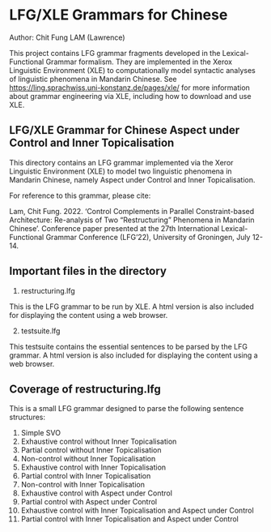 # LFG/XLE Grammars for Chinese

Author: Chit Fung LAM (Lawrence)

This project contains LFG grammar fragments developed in the Lexical-Functional Grammar formalism. They are implemented in the Xerox Linguistic Environment (XLE) to computationally model syntactic analyses of linguistic phenomena in Mandarin Chinese. See https://ling.sprachwiss.uni-konstanz.de/pages/xle/ for more information about grammar engineering via XLE, including how to download and use XLE.

LFG/XLE Grammar for Chinese Aspect under Control and Inner Topicalisation
-------------------------------------------------------------------------
This directory contains an LFG grammar implemented via the Xeror Linguistic Environment (XLE) to model two linguistic phenomena in Mandarin Chinese, namely Aspect under Control and Inner Topicalisation.

For reference to this grammar, please cite:

Lam, Chit Fung. 2022. ‘Control Complements in Parallel Constraint-based Architecture: Re-analysis of Two “Restructuring” Phenomena in Mandarin Chinese’. Conference paper presented at the 27th International Lexical-Functional Grammar Conference (LFG’22), University of Groningen, July 12-14.

  Important files in the directory
  --------------------------------
  1. restructuring.lfg
  
  This is the LFG grammar to be run by XLE.
  A html version is also included for displaying the content using a web browser.

  2. testsuite.lfg
  
  This testsuite contains the essential sentences to be parsed by the LFG grammar.
  A html version is also included for displaying the content using a web browser.

  Coverage of restructuring.lfg
  -----------------
  This is a small LFG grammar designed to parse the following sentence structures:

  1. Simple SVO
  2. Exhaustive control without Inner Topicalisation
  3. Partial control without Inner Topicalisation
  4. Non-control without Inner Topicalisation
  5. Exhaustive control with Inner Topicalisation
  6. Partial control with Inner Topicalisation
  7. Non-control with Inner Topicalisation
  8. Exhaustive control with Aspect under Control
  9. Partial control with Aspect under Control
  10. Exhaustive control with Inner Topicalisation and Aspect under Control
  11. Partial control with Inner Topicalisation and Aspect under Control
